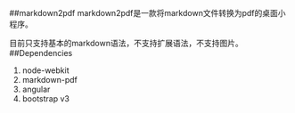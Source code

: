 ##markdown2pdf
markdown2pdf是一款将markdown文件转换为pdf的桌面小程序。

目前只支持基本的markdown语法，不支持扩展语法，不支持图片。
##Dependencies
1. node-webkit
2. markdown-pdf
3. angular
4. bootstrap v3

